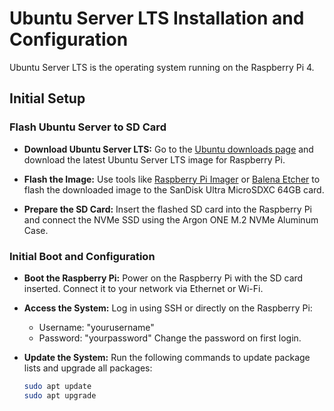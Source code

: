 # Ubuntu Server LTS Installation and Configuration

Ubuntu Server LTS is the operating system running on the Raspberry Pi 4.

## Initial Setup

### Flash Ubuntu Server to SD Card

- **Download Ubuntu Server LTS:**
  Go to the [Ubuntu downloads page](https://ubuntu.com/download/raspberry-pi) and download the latest Ubuntu Server LTS image for Raspberry Pi.

- **Flash the Image:**
  Use tools like [Raspberry Pi Imager](https://www.raspberrypi.org/software/) or [Balena Etcher](https://www.balena.io/etcher/) to flash the downloaded image to the SanDisk Ultra MicroSDXC 64GB card.

- **Prepare the SD Card:**
  Insert the flashed SD card into the Raspberry Pi and connect the NVMe SSD using the Argon ONE M.2 NVMe Aluminum Case.

### Initial Boot and Configuration

- **Boot the Raspberry Pi:**
  Power on the Raspberry Pi with the SD card inserted. Connect it to your network via Ethernet or Wi-Fi.

- **Access the System:**
  Log in using SSH or directly on the Raspberry Pi:
    - Username: "yourusername"
    - Password: "yourpassword"
  Change the password on first login.

- **Update the System:**
  Run the following commands to update package lists and upgrade all packages:

  ```sh
  sudo apt update
  sudo apt upgrade
